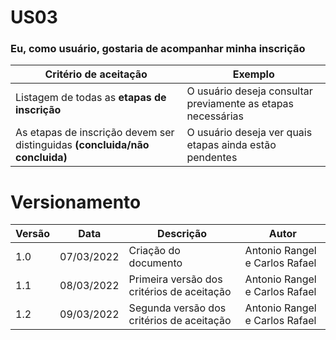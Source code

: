 # US03

### Eu, como usuário, gostaria de acompanhar minha inscrição

| Critério de aceitação                                                       | Exemplo                                                      |
| --------------------------------------------------------------------------- | ------------------------------------------------------------ |
| Listagem de todas as **etapas de inscrição**                                | O usuário deseja consultar previamente as etapas necessárias |
| As etapas de inscrição devem ser distinguidas **(concluida/não concluida)** | O usuário deseja ver quais etapas ainda estão pendentes      |

# Versionamento

| Versão | Data       | Descrição                                  | Autor                          |
| ------ | ---------- | ------------------------------------------ | ------------------------------ |
| 1.0    | 07/03/2022 | Criação do documento                       | Antonio Rangel e Carlos Rafael |
| 1.1    | 08/03/2022 | Primeira versão dos critérios de aceitação | Antonio Rangel e Carlos Rafael |
| 1.2    | 09/03/2022 | Segunda versão dos critérios de aceitação  | Antonio Rangel e Carlos Rafael |
